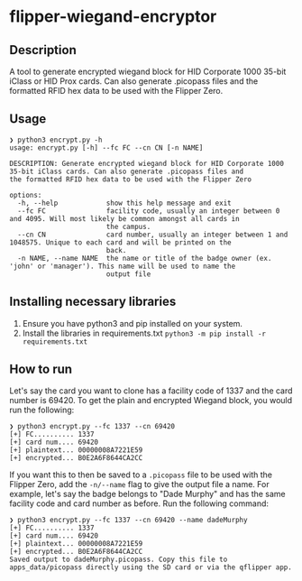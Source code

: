# flipper-wiegand-encryptor
## Description
A tool to generate encrypted wiegand block for HID Corporate 1000 35-bit iClass or HID Prox cards. Can also generate .picopass files and the formatted RFID hex data to be used with the Flipper Zero.

## Usage
```
❯ python3 encrypt.py -h
usage: encrypt.py [-h] --fc FC --cn CN [-n NAME]

DESCRIPTION: Generate encrypted wiegand block for HID Corporate 1000 35-bit iClass cards. Can also generate .picopass files and
the formatted RFID hex data to be used with the Flipper Zero

options:
  -h, --help            show this help message and exit
  --fc FC               facility code, usually an integer between 0 and 4095. Will most likely be common amongst all cards in
                        the campus.
  --cn CN               card number, usually an integer between 1 and 1048575. Unique to each card and will be printed on the
                        back.
  -n NAME, --name NAME  the name or title of the badge owner (ex. 'john' or 'manager'). This name will be used to name the
                        output file
```

## Installing necessary libraries
1. Ensure you have python3 and pip installed on your system.
2. Install the libraries in requirements.txt
  `python3 -m pip install -r requirements.txt`

## How to run
Let's say the card you want to clone has a facility code of 1337 and the card number is 69420. To get the plain and encrypted Wiegand block, you would run the following:
```
❯ python3 encrypt.py --fc 1337 --cn 69420
[+] FC.......... 1337
[+] card num.... 69420
[+] plaintext... 00000008A7221E59
[+] encrypted... B0E2A6F8644CA2CC
```
If you want this to then be saved to a `.picopass` file to be used with the Flipper Zero, add the `-n/--name` flag to give the output file a name. For example, let's say the badge belongs to "Dade Murphy" and has the same facility code and card number as before. Run the following command:
```
❯ python3 encrypt.py --fc 1337 --cn 69420 --name dadeMurphy
[+] FC.......... 1337
[+] card num.... 69420
[+] plaintext... 00000008A7221E59
[+] encrypted... B0E2A6F8644CA2CC
Saved output to dadeMurphy.picopass. Copy this file to apps_data/picopass directly using the SD card or via the qflipper app.
```
